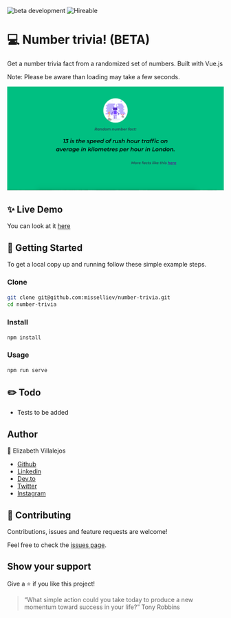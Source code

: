 ![beta development](https://img.shields.io/badge/beta-development-green?style=flat-square)
![Hireable](https://cdn.rawgit.com/hiendv/hireable/master/styles/default/yes.svg)

# 💻 Number trivia! (BETA)

Get a number trivia fact from a randomized set of numbers. Built with Vue.js

Note: Please be aware than loading may take a few seconds.

![alt text](docs/number.png)

## ✨ Live Demo

You can look at it [here]()


## 🚀 Getting Started

To get a local copy up and running follow these simple example steps.


### Clone

```sh
git clone git@github.com:misselliev/number-trivia.git
cd number-trivia
```

### Install

```sh
npm install 
```

### Usage

```sh
npm run serve
```

## :pencil2: Todo
- Tests to be added

## Author

👤 Elizabeth Villalejos

- [Github](https://github.com/misselliev)
- [Linkedin](https://linkedin.com/ellievillalejos)
- [Dev.to](https://dev.to/misselliev)
- [Twitter](https://twitter.com/miss_elliev/)
- [Instagram](https://www.instagram.com/miss_elliev/)


## 🤝 Contributing

Contributions, issues and feature requests are welcome!

Feel free to check the [issues page](issues/).


## Show your support

Give a ⭐️ if you like this project!

> “What simple action could you take today to produce a new momentum toward success in your life?” Tony Robbins
